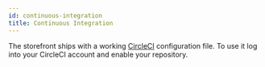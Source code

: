 ```yaml
---
id: continuous-integration
title: Continuous Integration
---
```


The storefront ships with a working [CircleCI](https://circleci.com/) configuration file. To use it log into your CircleCI account and enable your repository.